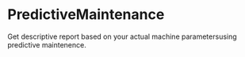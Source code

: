# PredictiveMaintenance
Get descriptive report based on your actual machine parametersusing predictive maintenence.
